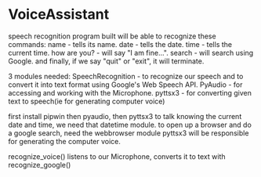 # VoiceAssistant
speech recognition program built will be able to recognize these commands:
name - tells its name.
date - tells the date.
time - tells the current time.
how are you? - will say "I am fine...".
search - will search using Google.
and finally, if we say "quit" or "exit", it will terminate.

3 modules needed:
SpeechRecognition - to recognize our speech and to convert it into text format using Google's Web Speech API.
PyAudio - for accessing and working with the Microphone.
pyttsx3 - for converting given text to speech(ie for generating computer voice)

first install pipwin then pyaudio, then pyttsx3 to talk
knowing the current date and time, we need that datetime module.
to open up a browser and do a google search, need the webbrowser module
pyttsx3 will be responsible for generating the computer voice. 

recognize_voice() listens to our Microphone, converts it to text with recognize_google()
